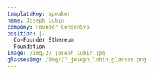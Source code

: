 ```yaml
---
templateKey: speaker
name: Joseph Lubin
company: Founder ConsenSys
position: |-
  Co-Founder Ethereum  
  Foundation
image: /img/27_joseph_lubin.jpg
glassesImg: /img/27_joseph_lubin_glasses.png
---
```


